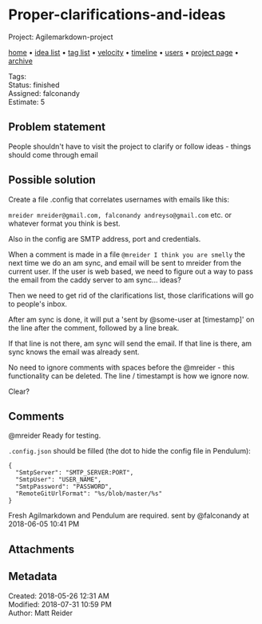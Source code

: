 # Proper-clarifications-and-ideas

Project: Agilemarkdown-project

[home](../index.md) • [idea list](../ideas.md) • [tag list](../tags.md) • [velocity](../velocity.md) • [timeline](../timeline.md) • [users](../users.md) • [project page](../agilemarkdown-project.md) • [archive](archive.md)

Tags:   
Status: finished  
Assigned: falconandy  
Estimate: 5  

## Problem statement

People shouldn't have to visit the project to clarify or follow ideas - things should come through email

## Possible solution

Create a file .config that correlates usernames with emails like this:

`mreider mreider@gmail.com, falconandy andreyso@gmail.com` etc. or whatever format you think is best.

Also in the config are SMTP address, port and credentials.

When a comment is made in a file `@mreider I think you are smelly` the next time we do an am sync, and email will be sent to mreider from
the current user. If the user is web based, we need to figure out a way to pass the email from the caddy server to am sync... ideas?

Then we need to get rid of the clarifications list, those clarifications will go to people's inbox.

After am sync is done, it will put a 'sent by @some-user at [timestamp]' on the line after the comment, followed by a line break.

If that line is not there, am sync will send the email. If that line is there, am sync knows the email was already sent.

No need to ignore comments with spaces before the @mreider - this functionality can be deleted. The line / timestampt is how we ignore now.

Clear?

## Comments

@mreider Ready for testing.

`.config.json` should be filled (the dot to hide the config file in Pendulum):
```
{
  "SmtpServer": "SMTP_SERVER:PORT",
  "SmtpUser": "USER_NAME",
  "SmtpPassword": "PASSWORD",
  "RemoteGitUrlFormat": "%s/blob/master/%s"
}
```

Fresh Agilmarkdown and Pendulum are required.
sent by @falconandy at 2018-06-05 10:41 PM


## Attachments

## Metadata

Created: 2018-05-26 12:31 AM  
Modified: 2018-07-31 10:59 PM  
Author: Matt Reider  
